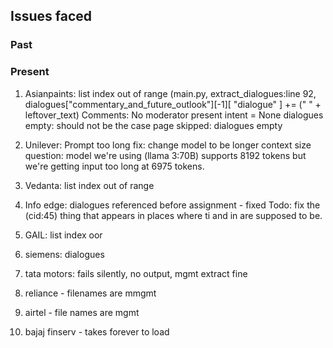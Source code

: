 ## Issues faced

### Past


### Present

1. Asianpaints: list index out of range 
   (main.py, extract_dialogues:line 92, dialogues["commentary_and_future_outlook"][-1][
                                    "dialogue"
                                ] += (" " + leftover_text)
    Comments: No moderator present
    intent = None
    dialogues empty: should not be the case
    page skipped: dialogues empty

2. Unilever: Prompt too long
     fix: change model to be longer context size
     question: model we're using (llama 3:70B) supports 8192 tokens but we're getting input too long at 6975 tokens. 

3. Vedanta: list index out of range
4. Info edge: dialogues referenced before assignment - fixed
    Todo: fix the (cid:45) thing that appears in places where ti and in are supposed to be.
5. GAIL: list index oor
6. siemens: dialogues
7. tata motors: fails silently, no output, mgmt extract fine
8. reliance - filenames are mmgmt
9.  airtel - file names are mgmt
10. bajaj finserv - takes forever to load